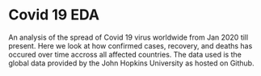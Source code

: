 # Covid 19 EDA
An analysis of the spread of Covid 19 virus worldwide from Jan 2020 till present. Here we look at how confirmed cases, recovery, and deaths has occured over time accross all affected countries. The data used is the global data provided by the John Hopkins University as hosted on Github.
